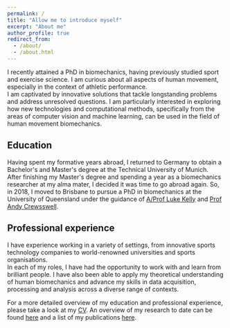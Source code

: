 ```yaml
---
permalink: /
title: "Allow me to introduce myself"
excerpt: "About me"
author_profile: true
redirect_from: 
  - /about/
  - /about.html
---
```


I recently attained a PhD in biomechanics, having previously studied sport and exercise science. I am curious about all aspects of human movement, especially in the context of athletic performance.  
I am captivated by innovative solutions that tackle longstanding problems and address unresolved questions. I am particularly interested in exploring how new technologies and computational methods, specifically from the areas of computer vision and machine learning, can be used in the field of human movement biomechanics.  

Education
------

Having spent my formative years abroad, I returned to Germany to obtain a Bachelor's and Master's degree at the Technical University of Munich.  
After finishing my Master's degree and spending a year as a biomechanics researcher at my alma mater, I decided it was time to go abroad again. So, in 2018, I moved to Brisbane to pursue a PhD in biomechanics at the University of Queensland under the guidance of [A/Prof Luke Kelly](https://scholar.google.com.au/citations?user=4oen8loAAAAJ&hl=en&oi=sra) and [Prof Andy Crewsswell](https://scholar.google.com.au/citations?user=MGG3Bs8AAAAJ&hl=en&oi=ao).

Professional experience
------

I have experience working in a variety of settings, from innovative sports technology companies to world-renowned universities and sports organisations.  
In each of my roles, I have had the opportunity to work with and learn from brilliant people. I have also been able to apply my theoretical understanding of human biomechanics and advance my skills in data acquisition, processing and analysis across a diverse range of contexts.
  
  
For a more detailed overview of my education and professional experience, please take a look at my [CV](/files/RobertSchuster_CV.pdf). An overview of my research to date can be found [here](/portfolio) and a list of my publications [here](/publications).
